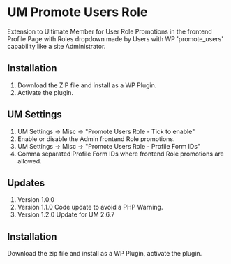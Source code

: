 # UM Promote Users Role
Extension to Ultimate Member for User Role Promotions in the frontend Profile Page with Roles dropdown made by Users with WP 'promote_users' capability like a site Administrator.

## Installation
1. Download the ZIP file and install as a WP Plugin.
2. Activate the plugin.

## UM Settings
1. UM Settings -> Misc -> "Promote Users Role - Tick to enable"
2. Enable or disable the Admin frontend Role promotions.
3. UM Settings -> Misc -> "Promote Users Role - Profile Form IDs"
4. Comma separated Profile Form IDs where frontend Role promotions are allowed.

## Updates
1. Version 1.0.0
2. Version 1.1.0 Code update to avoid a PHP Warning.
3. Version 1.2.0 Update for UM 2.6.7

## Installation
Download the zip file and install as a WP Plugin, activate the plugin.
